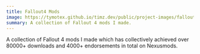 ```yaml
---
title: Fallout4 Mods
image: https://tymotex.github.io/timz.dev/public/project-images/fallout-4-mod-thumbnail.png
summary: A collection of Fallout 4 mods I made.
---
```


A collection of Fallout 4 mods I made which has collectively achieved over 80000+ downloads and
4000+ endorsements in total on Nexusmods.
